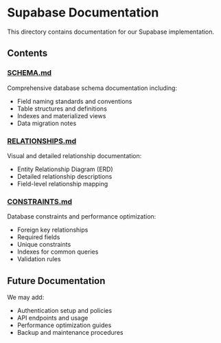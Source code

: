 # Supabase Documentation

This directory contains documentation for our Supabase implementation.

## Contents

### [SCHEMA.md](./SCHEMA.md)
Comprehensive database schema documentation including:
- Field naming standards and conventions
- Table structures and definitions
- Indexes and materialized views
- Data migration notes

### [RELATIONSHIPS.md](./RELATIONSHIPS.md)
Visual and detailed relationship documentation:
- Entity Relationship Diagram (ERD)
- Detailed relationship descriptions
- Field-level relationship mapping

### [CONSTRAINTS.md](./CONSTRAINTS.md)
Database constraints and performance optimization:
- Foreign key relationships
- Required fields
- Unique constraints
- Indexes for common queries
- Validation rules

## Future Documentation
We may add:
- Authentication setup and policies
- API endpoints and usage
- Performance optimization guides
- Backup and maintenance procedures
